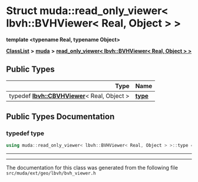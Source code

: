 

# Struct muda::read\_only\_viewer&lt; lbvh::BVHViewer&lt; Real, Object &gt; &gt;

**template &lt;typename Real, typename Object&gt;**



[**ClassList**](annotated.md) **>** [**muda**](namespacemuda.md) **>** [**read\_only\_viewer&lt; lbvh::BVHViewer&lt; Real, Object &gt; &gt;**](structmuda_1_1read__only__viewer_3_01lbvh_1_1_b_v_h_viewer_3_01_real_00_01_object_01_4_01_4.md)






















## Public Types

| Type | Name |
| ---: | :--- |
| typedef [**lbvh::CBVHViewer**](classmuda_1_1lbvh_1_1details_1_1_b_v_h_viewer_base.md)&lt; Real, Object &gt; | [**type**](#typedef-type)  <br> |
















































## Public Types Documentation




### typedef type 

```C++
using muda::read_only_viewer< lbvh::BVHViewer< Real, Object > >::type =  lbvh::CBVHViewer<Real, Object>;
```




<hr>

------------------------------
The documentation for this class was generated from the following file `src/muda/ext/geo/lbvh/bvh_viewer.h`

